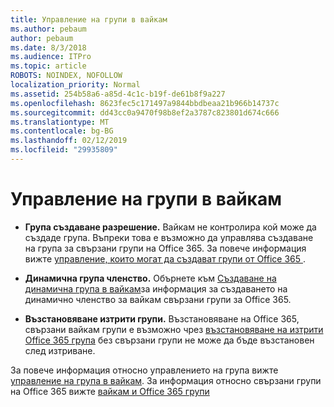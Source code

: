 ```yaml
---
title: Управление на групи в вайкам
ms.author: pebaum
author: pebaum
ms.date: 8/3/2018
ms.audience: ITPro
ms.topic: article
ROBOTS: NOINDEX, NOFOLLOW
localization_priority: Normal
ms.assetid: 254b58a6-a85d-4c1c-b19f-de61b8f9a227
ms.openlocfilehash: 8623fec5c171497a9844bbdbeaa21b966b14737c
ms.sourcegitcommit: dd43cc0a9470f98b8ef2a3787c823801d674c666
ms.translationtype: MT
ms.contentlocale: bg-BG
ms.lasthandoff: 02/12/2019
ms.locfileid: "29935809"
---
```

# <a name="manage-groups-in-yammer"></a>Управление на групи в вайкам

- **Група създаване разрешение.** Вайкам не контролира кой може да създаде група. Въпреки това е възможно да управлява създаване на група за свързани групи на Office 365. За повече информация вижте [управление, които могат да създават групи от Office 365 ](https://support.office.com/article/Manage-who-can-create-Office-365-Groups-4c46c8cb-17d0-44b5-9776-005fced8e618).
    
- **Динамична група членство.** Обърнете към [Създаване на динамична група в вайкам](https://support.office.com/article/create-a-dynamic-group-in-yammer-6d2a6ec7-1d65-46bb-b253-1bf441ec80a5)за информация за създаването на динамично членство за вайкам свързани групи за Office 365.
    
- **Възстановяване изтрити групи.** Възстановяване на Office 365, свързани вайкам групи е възможно чрез [възстановяване на изтрити Office 365 група](https://support.office.com/article/Restore-a-deleted-Office-365-Group-b7c66b59-657a-4e1a-8aa0-8163b1f4eb54) без свързани групи не може да бъде възстановен след изтриване. 
    
За повече информация относно управлението на група вижте [управление на група в вайкам](https://support.office.com/article/Manage-a-group-in-Yammer-6e05c6d6-5548-4c88-89cd-e6757a514ef2). За информация относно свързани групи на Office 365 вижте [вайкам и Office 365 групи](https://support.office.com/article/Yammer-and-Office-365-Groups-d8c239dc-a48b-47ab-b85e-6b4b8191a869)
  


